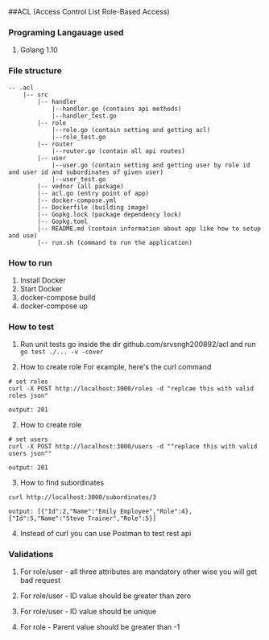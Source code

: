 ##ACL (Access Control List Role-Based Access)

### Programing Langauage used

1) Golang 1.10

### File structure
```
-- .acl
    |-- src
        |-- handler
            |--handler.go (contains api methods)
            |--handler_test.go
        |-- role
            |--role.go (contain setting and getting acl)
            |--role_test.go
        |-- router
            |--router.go (contain all api routes)
        |-- user
            |--user.go (contain setting and getting user by role id and user id and subordinates of given user)
            |--user_test.go
        |-- vednor (all package)
        |-- acl.go (entry point of app)
        |-- docker-compose.yml
        |-- Dockerfile (building image)
        |-- Gopkg.lock (package dependency lock)
        |-- Gopkg.toml
        |-- README.md (contain information about app like how to setup and use)
        |-- run.sh (command to run the application)
```

### How to run
1) Install Docker
2) Start Docker
3) docker-compose build
4) docker-compose up


### How to test
1. Run unit tests
go inside the dir github.com/srvsngh200892/acl and run
`go test ./... -v -cover`

2. How to create role
For example, here's the curl command

```
# set roles
curl -X POST http://localhost:3000/roles -d "replcae this with valid roles json"

output: 201
```

2. How to create role

```
# set users
curl -X POST http://localhost:3000/users -d ""replace this with valid users json""

output: 201
```

3. How to find subordinates

```
curl http://localhost:3000/subordinates/3

output: [{"Id":2,"Name":"Emily Employee","Role":4},{"Id":5,"Name":"Steve Trainer","Role":5}]

```

4. Instead of curl you can use Postman to test rest api

### Validations

1. For role/user - all three attributes are mandatory other wise you will get bad request

2. For role/user - ID value should be greater than zero

3. For role/user - ID value should be unique

4. For role - Parent value should be greater than -1
